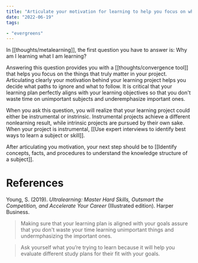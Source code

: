 ```yaml
---
title: "Articulate your motivation for learning to help you focus on what matters"
date: "2022-06-19"
tags:

- "evergreens"
---
```


In [[thoughts/metalearning]], the first question you have to answer is: Why am I learning what I am learning?

Answering this question provides you with a [[thoughts/convergence tool]] that helps you focus on the things that truly matter in your project. Articulating clearly your motivation behind your learning project helps you decide what paths to ignore and what to follow. It is critical that your learning plan perfectly aligns with your learning objectives so that you don't waste time on unimportant subjects and underemphasize important ones.

When you ask this question, you will realize that your learning project could either be instrumental or instrinsic. Instrumental projects achieve a different nonlearning result, while intrinsic projects are pursued by their own sake. When your project is instrumental, [[Use expert interviews to identify best ways to learn a subject or skill]].

After articulating you motivation, your next step should be to [[Identify concepts, facts, and procedures to understand the knowledge structure of a subject]].

# References

Young, S. (2019). *Ultralearning: Master Hard Skills, Outsmart the Competition, and Accelerate Your Career* (Illustrated edition). Harper Business.

>Making sure that your learning plan is aligned with your goals assure that you don't waste your time learning unimportant things and undermphasizing the important ones.

>Ask yourself what you’re trying to learn because it will help you evaluate different study plans for their fit with your goals.